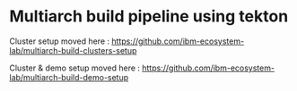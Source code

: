 # Multiarch build pipeline using tekton

Cluster setup moved here : https://github.com/ibm-ecosystem-lab/multiarch-build-clusters-setup

Cluster & demo setup moved here : https://github.com/ibm-ecosystem-lab/multiarch-build-demo-setup
